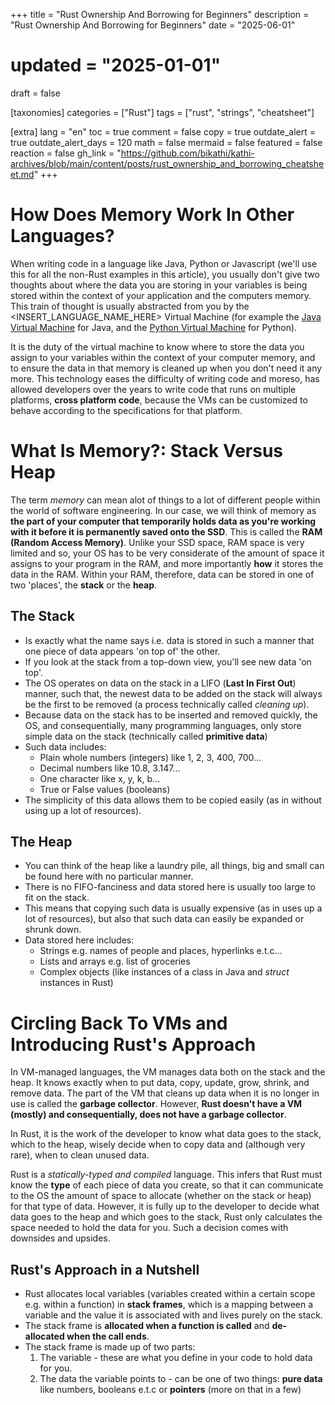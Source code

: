 +++
title = "Rust Ownership And Borrowing for Beginners"
description = "Rust Ownership And Borrowing for Beginners"
date = "2025-06-01"
# updated = "2025-01-01"
draft = false

[taxonomies]
categories = ["Rust"]
tags = ["rust", "strings", "cheatsheet"]

[extra]
lang = "en"
toc = true
comment = false
copy = true
outdate_alert = true
outdate_alert_days = 120
math = false
mermaid = false
featured = false
reaction = false
gh_link = "https://github.com/bikathi/kathi-archives/blob/main/content/posts/rust_ownership_and_borrowing_cheatsheet.md"
+++

# How Does Memory Work In Other Languages?
When writing code in a language like Java, Python or Javascript (we'll use this for all the non-Rust examples in this article),
you usually don't give two thoughts about where the data you are storing in your variables is being stored within the context of
your application and the computers memory. This train of thought is usually abstracted from you by the <INSERT_LANGUAGE_NAME_HERE>
Virtual Machine (for example the [Java Virtual Machine](https://en.wikipedia.org/wiki/Java_virtual_machine) for Java, and the 
[Python Virtual Machine](https://www.geeksforgeeks.org/python-virtual-machine/) for Python).

It is the duty of the virtual machine to know where to store the data you assign to your variables within the context of your computer
memory, and to ensure the data in that memory is cleaned up when you don't need it any more. This technology eases the difficulty of writing
code and moreso, has allowed developers over the years to write code that runs on multiple platforms, **cross platform code**, because the
VMs can be customized to behave according to the specifications for that platform.

# What Is Memory?: Stack Versus Heap
The term *memory* can mean alot of things to a lot of different people within the world of software engineering. In our case, we will think 
of memory as **the part of your computer that temporarily holds data as you're working with it before it is permanently saved onto the SSD**.
This is called the **RAM (Random Access Memory)**. Unlike your SSD space, RAM space is very limited and so, your OS has to be very considerate
of the amount of space it assigns to your program in the RAM, and more importantly **how** it stores the data in the RAM.
Within your RAM, therefore, data can be stored in one of two 'places', the **stack** or the **heap**.

## The Stack
- Is exactly what the name says i.e. data is stored in such a manner that one piece of data appears 'on top of' the other.
- If you look at the stack from a top-down view, you'll see new data 'on top'.
- The OS operates on data on the stack in a LIFO (**Last In First Out**) manner, such that, the newest data to be added on the stack
  will always be the first to be removed (a process technically called *cleaning up*).
- Because data on the stack has to be inserted and removed quickly, the OS, and consequentially, many programming languages,
  only store simple data on the stack (technically called **primitive data**)
- Such data includes:
    - Plain whole numbers (integers) like 1, 2, 3, 400, 700...
    - Decimal numbers like 10.8, 3.147...
    - One character like x, y, k, b...
    - True or False values (booleans)
- The simplicity of this data allows them to be copied easily (as in without using up a lot of resources).

## The Heap
- You can think of the heap like a laundry pile, all things, big and small can be found here with no particular manner.
- There is no FIFO-fanciness and data stored here is usually too large to fit on the stack.
- This means that copying such data is usually expensive (as in uses up a lot of resources), but also that such data can easily be expanded 
or shrunk down.
- Data stored here includes:
    - Strings e.g. names of people and places, hyperlinks e.t.c...
    - Lists and arrays e.g. list of groceries
    - Complex objects (like instances of a class in Java and *struct* instances in Rust)

# Circling Back To VMs and Introducing Rust's Approach
In VM-managed languages, the VM manages data both on the stack and the heap. It knows exactly when to put data, copy, update, grow, shrink,
and remove data.
The part of the VM that cleans up data when it is no longer in use is called the **garbage collector**.
However, **Rust doesn't have a VM (mostly) and consequentially, does not have a garbage collector**. 

In Rust, it is the work of the developer
to know what data goes to the stack, which to the heap, wisely decide when to copy data and (although very rare), when to clean unused data.


Rust is a *statically-typed and compiled* language. This infers that Rust must know the **type** of each piece of data you create, so that it can
communicate to the OS the amount of space to allocate (whether on the stack or heap) for that type of data. However, it is fully up to the
developer to decide what data goes to the heap and which goes to the stack, Rust only calculates the space needed to hold the data for you.
Such a decision comes with downsides and upsides.

## Rust's Approach in a Nutshell
- Rust allocates local variables (variables created within a certain scope e.g. within a function) in **stack frames**, which is a mapping between 
a variable and the value it is associated with and lives purely on the stack.
- The stack frame is **allocated when a function is called** and **de-allocated when the call ends**.
- The stack frame is made up of two parts:
    1. The variable - these are what you define in your code to hold data for you.
    2. The data the variable points to - can be one of two things: **pure data** like numbers, booleans e.t.c or **pointers** (more on that in a few)
